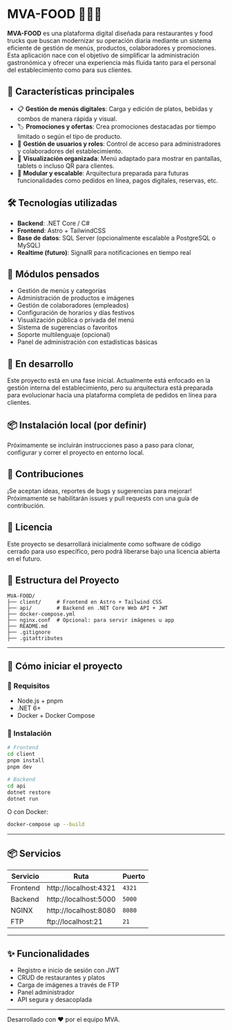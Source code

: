 # MVA-FOOD 🍔🍟🥗

**MVA-FOOD** es una plataforma digital diseñada para restaurantes y food trucks que buscan modernizar su operación diaria mediante un sistema eficiente de gestión de menús, productos, colaboradores y promociones. Esta aplicación nace con el objetivo de simplificar la administración gastronómica y ofrecer una experiencia más fluida tanto para el personal del establecimiento como para sus clientes.

## 🚀 Características principales

- 📋 **Gestión de menús digitales**: Carga y edición de platos, bebidas y combos de manera rápida y visual.
- 🏷️ **Promociones y ofertas**: Crea promociones destacadas por tiempo limitado o según el tipo de producto.
- 👥 **Gestión de usuarios y roles**: Control de acceso para administradores y colaboradores del establecimiento.
- 🧾 **Visualización organizada**: Menú adaptado para mostrar en pantallas, tablets o incluso QR para clientes.
- 🧰 **Modular y escalable**: Arquitectura preparada para futuras funcionalidades como pedidos en línea, pagos digitales, reservas, etc.

## 🛠️ Tecnologías utilizadas

- **Backend**: .NET Core / C#
- **Frontend**: Astro + TailwindCSS
- **Base de datos**: SQL Server (opcionalmente escalable a PostgreSQL o MySQL)
- **Realtime (futuro)**: SignalR para notificaciones en tiempo real

## 🧩 Módulos pensados

- Gestión de menús y categorías
- Administración de productos e imágenes
- Gestión de colaboradores (empleados)
- Configuración de horarios y días festivos
- Visualización pública o privada del menú
- Sistema de sugerencias o favoritos
- Soporte multilenguaje (opcional)
- Panel de administración con estadísticas básicas

## 🌱 En desarrollo

Este proyecto está en una fase inicial. Actualmente está enfocado en la gestión interna del establecimiento, pero su arquitectura está preparada para evolucionar hacia una plataforma completa de pedidos en línea para clientes.

## 📦 Instalación local (por definir)

Próximamente se incluirán instrucciones paso a paso para clonar, configurar y correr el proyecto en entorno local.

## 🤝 Contribuciones

¡Se aceptan ideas, reportes de bugs y sugerencias para mejorar! Próximamente se habilitarán issues y pull requests con una guía de contribución.

## 📄 Licencia

Este proyecto se desarrollará inicialmente como software de código cerrado para uso específico, pero podrá liberarse bajo una licencia abierta en el futuro.

## 📁 Estructura del Proyecto

```
MVA-FOOD/
├── client/     # Frontend en Astro + Tailwind CSS
├── api/        # Backend en .NET Core Web API + JWT
├── docker-compose.yml
├── nginx.conf  # Opcional: para servir imágenes u app
├── README.md
├── .gitignore
├── .gitattributes
```

---

## 🚀 Cómo iniciar el proyecto

### 🧱 Requisitos
- Node.js + pnpm
- .NET 6+
- Docker + Docker Compose

### 🔧 Instalación

```bash
# Frontend
cd client
pnpm install
pnpm dev
```

```bash
# Backend
cd api
dotnet restore
dotnet run
```

O con Docker:
```bash
docker-compose up --build
```

---

## 📦 Servicios

| Servicio  | Ruta                 | Puerto |
|-----------|----------------------|--------|
| Frontend  | http://localhost:4321 | `4321` |
| Backend   | http://localhost:5000 | `5000` |
| NGINX     | http://localhost:8080 | `8080` |
| FTP       | ftp://localhost:21    | `21`   |

---

## ✨ Funcionalidades

- Registro e inicio de sesión con JWT
- CRUD de restaurantes y platos
- Carga de imágenes a través de FTP
- Panel administrador
- API segura y desacoplada
---

Desarrollado con ❤️ por el equipo MVA.
